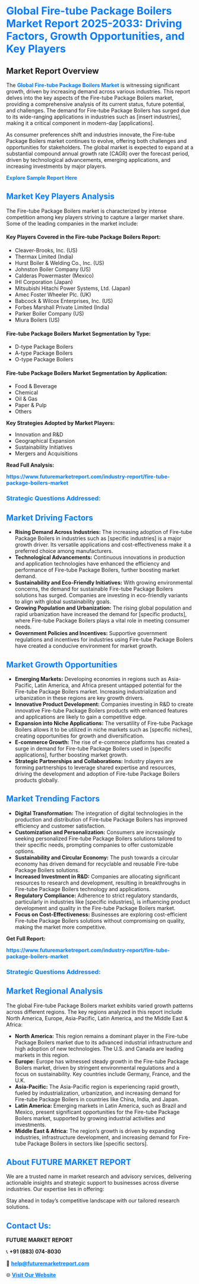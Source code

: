 <h1 style="color: #007BFF;">Global Fire-tube Package Boilers Market Report 2025-2033: Driving Factors, Growth Opportunities, and Key Players</h1>

<section id="overview">
<h2>Market Report Overview</h2>
<p>The <a href="https://www.futuremarketreport.com/industry-report/fire-tube-package-boilers-market" style="color: #007BFF; text-decoration: none;"><strong>Global Fire-tube Package Boilers Market</strong></a> is witnessing significant growth, driven by increasing demand across various industries. This report delves into the key aspects of the Fire-tube Package Boilers market, providing a comprehensive analysis of its current status, future potential, and challenges. The demand for Fire-tube Package Boilers has surged due to its wide-ranging applications in industries such as [insert industries], making it a critical component in modern-day [applications].</p>
<p>As consumer preferences shift and industries innovate, the Fire-tube Package Boilers market continues to evolve, offering both challenges and opportunities for stakeholders. The global market is expected to expand at a substantial compound annual growth rate (CAGR) over the forecast period, driven by technological advancements, emerging applications, and increasing investments by major players.</p>
</section>

<section id="overview">
<p><a href="https://www.futuremarketreport.com/request-sample/reportId=53948" style="color: #007BFF; text-decoration: none;"><strong>Explore Sample Report Here</strong></a></p>
</section>

<section id="key-players">
<h2 style="color: #007BFF;">Market Key Players Analysis</h2>
<p>The Fire-tube Package Boilers market is characterized by intense competition among key players striving to capture a larger market share. Some of the leading companies in the market include:</p>
<h4>Key Players Covered in the Fire-tube Package Boilers Report:</h4>
<ul><li>Cleaver-Brooks, Inc. (US)</li><li>Thermax Limited (India)</li><li>Hurst Boiler &amp; Welding Co., Inc. (US)</li><li>Johnston Boiler Company (US)</li><li>Calderas Powermaster (Mexico)</li><li>IHI Corporation (Japan)</li><li>Mitsubishi Hitachi Power Systems, Ltd. (Japan)</li><li>Amec Foster Wheeler Plc. (UK)</li><li>Babcock &amp; Wilcox Enterprises, Inc. (US)</li><li>Forbes Marshall Private Limited (India)</li><li>Parker Boiler Company (US)</li><li>Miura Boilers (US)</li></ul>
<h4>Fire-tube Package Boilers Market Segmentation by Type:</h4>
<ul><li>D-type Package Boilers</li><li>A-type Package Boilers</li><li>O-type Package Boilers</li></ul>

<h4>Fire-tube Package Boilers Market Segmentation by Application:</h4>
<ul><li>Food &amp; Beverage</li><li>Chemical</li><li>Oil &amp; Gas</li><li>Paper &amp; Pulp</li><li>Others</li></ul>
<p><strong>Key Strategies Adopted by Market Players:</strong></p>
<ul>
<li>Innovation and R&D</li>
<li>Geographical Expansion</li>
<li>Sustainability Initiatives</li>
<li>Mergers and Acquisitions</li>
</ul>
</section>

<section>
<p><strong>Read Full Analysis: </strong></p><a href="https://www.futuremarketreport.com/industry-report/fire-tube-package-boilers-market" style="color: #007BFF; text-decoration: none;"><strong>https://www.futuremarketreport.com/industry-report/fire-tube-package-boilers-market</strong></a>
<h3 style="color: #007BFF;">Strategic Questions Addressed:</h3>
</section>

<section id="driving-factors">
<h2 style="color: #007BFF;">Market Driving Factors</h2>
<ul>
<li><strong>Rising Demand Across Industries:</strong> The increasing adoption of Fire-tube Package Boilers in industries such as [specific industries] is a major growth driver. Its versatile applications and cost-effectiveness make it a preferred choice among manufacturers.</li>
<li><strong>Technological Advancements:</strong> Continuous innovations in production and application technologies have enhanced the efficiency and performance of Fire-tube Package Boilers, further boosting market demand.</li>
<li><strong>Sustainability and Eco-Friendly Initiatives:</strong> With growing environmental concerns, the demand for sustainable Fire-tube Package Boilers solutions has surged. Companies are investing in eco-friendly variants to align with global sustainability goals.</li>
<li><strong>Growing Population and Urbanization:</strong> The rising global population and rapid urbanization have increased the demand for [specific products], where Fire-tube Package Boilers plays a vital role in meeting consumer needs.</li>
<li><strong>Government Policies and Incentives:</strong> Supportive government regulations and incentives for industries using Fire-tube Package Boilers have created a conducive environment for market growth.</li>
</ul>
</section>

<section id="growth-opportunities">
<h2 style="color: #007BFF;">Market Growth Opportunities</h2>
<ul>
<li><strong>Emerging Markets:</strong> Developing economies in regions such as Asia-Pacific, Latin America, and Africa present untapped potential for the Fire-tube Package Boilers market. Increasing industrialization and urbanization in these regions are key growth drivers.</li>
<li><strong>Innovative Product Development:</strong> Companies investing in R&D to create innovative Fire-tube Package Boilers products with enhanced features and applications are likely to gain a competitive edge.</li>
<li><strong>Expansion into Niche Applications:</strong> The versatility of Fire-tube Package Boilers allows it to be utilized in niche markets such as [specific niches], creating opportunities for growth and diversification.</li>
<li><strong>E-commerce Growth:</strong> The rise of e-commerce platforms has created a surge in demand for Fire-tube Package Boilers used in [specific applications], further boosting market growth.</li>
<li><strong>Strategic Partnerships and Collaborations:</strong> Industry players are forming partnerships to leverage shared expertise and resources, driving the development and adoption of Fire-tube Package Boilers products globally.</li>
</ul>
</section>

<section id="trending-factors">
<h2 style="color: #007BFF;">Market Trending Factors</h2>
<ul>
<li><strong>Digital Transformation:</strong> The integration of digital technologies in the production and distribution of Fire-tube Package Boilers has improved efficiency and customer satisfaction.</li>
<li><strong>Customization and Personalization:</strong> Consumers are increasingly seeking personalized Fire-tube Package Boilers solutions tailored to their specific needs, prompting companies to offer customizable options.</li>
<li><strong>Sustainability and Circular Economy:</strong> The push towards a circular economy has driven demand for recyclable and reusable Fire-tube Package Boilers solutions.</li>
<li><strong>Increased Investment in R&D:</strong> Companies are allocating significant resources to research and development, resulting in breakthroughs in Fire-tube Package Boilers technology and applications.</li>
<li><strong>Regulatory Compliance:</strong> Adherence to strict regulatory standards, particularly in industries like [specific industries], is influencing product development and quality in the Fire-tube Package Boilers market.</li>
<li><strong>Focus on Cost-Effectiveness:</strong> Businesses are exploring cost-efficient Fire-tube Package Boilers solutions without compromising on quality, making the market more competitive.</li>
</ul>
</section>

<section>
<p><strong>Get Full Report: </strong></p><a href="https://www.futuremarketreport.com/industry-report/fire-tube-package-boilers-market" style="color: #007BFF; text-decoration: none;"><strong>https://www.futuremarketreport.com/industry-report/fire-tube-package-boilers-market</strong></a>
<h3 style="color: #007BFF;">Strategic Questions Addressed:</h3>
</section>


<section id="regional-analysis">
<h2 style="color: #007BFF;">Market Regional Analysis</h2>
<p>The global Fire-tube Package Boilers market exhibits varied growth patterns across different regions. The key regions analyzed in this report include North America, Europe, Asia-Pacific, Latin America, and the Middle East & Africa:</p>
<ul>
<li><strong>North America:</strong> This region remains a dominant player in the Fire-tube Package Boilers market due to its advanced industrial infrastructure and high adoption of new technologies. The U.S. and Canada are leading markets in this region.</li>
<li><strong>Europe:</strong> Europe has witnessed steady growth in the Fire-tube Package Boilers market, driven by stringent environmental regulations and a focus on sustainability. Key countries include Germany, France, and the U.K.</li>
<li><strong>Asia-Pacific:</strong> The Asia-Pacific region is experiencing rapid growth, fueled by industrialization, urbanization, and increasing demand for Fire-tube Package Boilers in countries like China, India, and Japan.</li>
<li><strong>Latin America:</strong> Emerging markets in Latin America, such as Brazil and Mexico, present significant opportunities for the Fire-tube Package Boilers market, supported by growing industrial activities and investments.</li>
<li><strong>Middle East & Africa:</strong> The region’s growth is driven by expanding industries, infrastructure development, and increasing demand for Fire-tube Package Boilers in sectors like [specific sectors].</li>
</ul>
</section>

<footer>
<h2 style="color: #007BFF;">About FUTURE MARKET REPORT</h2>
<p>We are a trusted name in market research and advisory services, delivering actionable insights and strategic support to businesses across diverse industries. Our expertise lies in offering:</p>

<p>Stay ahead in today’s competitive landscape with our tailored research solutions.</p>

<h2 style="color: #007BFF;">Contact Us:</h2>
<p><strong>FUTURE MARKET REPORT</strong></p>
<p>📞 <strong>+91 (883) 074-8030</strong></p>
<p>📧 <strong><a href="mailto:help@futuremarketreport.com" style="color: #007BFF;">help@futuremarketreport.com</a></strong></p>
<p>🌐 <strong><a href="https://www.futuremarketreport.com/" style="color: #007BFF;">Visit Our Website</a></strong></p>
</footer>